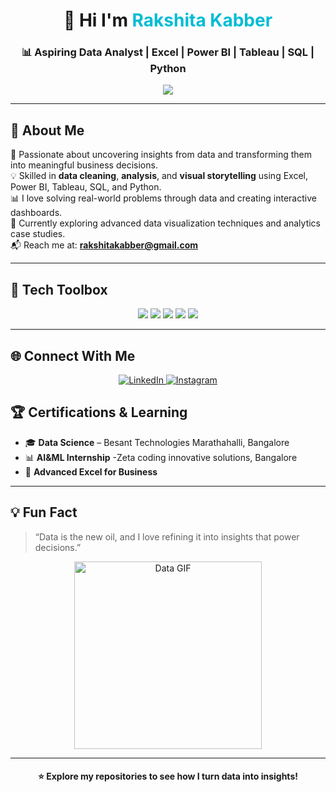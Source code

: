 <!-- HEADER -->
<h1 align="center">🌟 Hi I'm <span style="color:#00bcd4;">Rakshita Kabber</span></h1>
<h3 align="center">📊 Aspiring Data Analyst | Excel | Power BI | Tableau | SQL | Python</h3>

<p align="center">
  <img src="https://tse4.mm.bing.net/th/id/OIP.5XO30lW1lywFq8HUc5WSkwHaEJ?pid=Api&P=0&h=180"
</p>

---

## 🧠 About Me

🎯 Passionate about uncovering insights from data and transforming them into meaningful business decisions.  
💡 Skilled in **data cleaning**, **analysis**, and **visual storytelling** using Excel, Power BI, Tableau, SQL, and Python.  
📊 I love solving real-world problems through data and creating interactive dashboards.  
🚀 Currently exploring advanced data visualization techniques and analytics case studies.  
📬 Reach me at: **rakshitakabber@gmail.com**

---

## 🧰 Tech Toolbox

<p align="center">
  <img src="https://img.shields.io/badge/Excel-217346?style=for-the-badge&logo=microsoft-excel&logoColor=white" />
  <img src="https://img.shields.io/badge/Power%20BI-F2C811?style=for-the-badge&logo=powerbi&logoColor=black" />
  <img src="https://img.shields.io/badge/Tableau-E97627?style=for-the-badge&logo=tableau&logoColor=white" />
  <img src="https://img.shields.io/badge/SQL-336791?style=for-the-badge&logo=postgresql&logoColor=white" />
  <img src="https://img.shields.io/badge/Python-3776AB?style=for-the-badge&logo=python&logoColor=yellow" />
</p>

---

## 🌐 Connect With Me

<p align="center">

  <!-- Follow -->
  <a href="https://www.linkedin.com/in/rakshitakabber" target="_blank">
    <img src="https://img.shields.io/badge/LinkedIn-Follow-0A66C2?style=for-the-badge&logo=linkedin&logoColor=white&logoWidth=20" alt="LinkedIn" />
  </a>
  <a href="https://www.instagram.com/rakshita_kabber" target="_blank">
    <img src="https://img.shields.io/badge/Instagram-Follow-E4405F?style=for-the-badge&logo=instagram&logoColor=white&logoWidth=20" alt="Instagram" />
  </a>


## 🏆 Certifications & Learning

- 🎓 **Data Science** – Besant Technologies Marathahalli, Bangalore  
- 📊 **AI&ML Internship** -Zeta coding innovative solutions, Bangalore  
- 📘 **Advanced Excel for Business**  

---

## 💡 Fun Fact

> “Data is the new oil, and I love refining it into insights that power decisions.”

<p align="center">
  <img src="https://media.giphy.com/media/WtTnAfZn6aVJfBzlN3/giphy.gif" width="300px" alt="Data GIF"/>
</p>

---

<h4 align="center">⭐ Explore my repositories to see how I turn data into insights!</h4>


  



